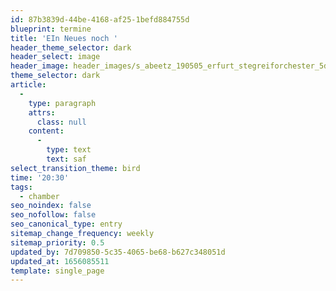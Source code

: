 ```yaml
---
id: 87b3839d-44be-4168-af25-1befd884755d
blueprint: termine
title: 'EIn Neues noch '
header_theme_selector: dark
header_select: image
header_image: header_images/s_abeetz_190505_erfurt_stegreiforchester_5d3_9590.-cinematic.jpg
theme_selector: dark
article:
  -
    type: paragraph
    attrs:
      class: null
    content:
      -
        type: text
        text: saf
select_transition_theme: bird
time: '20:30'
tags:
  - chamber
seo_noindex: false
seo_nofollow: false
seo_canonical_type: entry
sitemap_change_frequency: weekly
sitemap_priority: 0.5
updated_by: 7d709850-5c35-4065-be68-b627c348051d
updated_at: 1656085511
template: single_page
---
```

